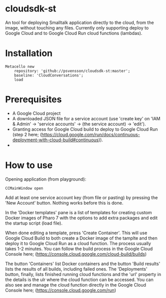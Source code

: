 # cloudsdk-st
An tool for deploying Smalltalk application directly to the cloud, from the image, without touching any files.
Currently only supporting deploy to Google Cloud and to Google Cloud Run cloud functions (lambdas).

# Installation
```Smalltalk
Metacello new
    repository: 'github://psvensson/cloudsdk-st:master';
    baseline: 'CloudConversations';
    load
```

# Prerequisites

  - A Google Cloud project
  - A downloaded JSON file for a service account (use 'create key' on 'IAM & Admin' -> 'service accounts' -> (the service account) -> 'edit').
  - Granting access for Google Cloud build to deploy to Google Cloud Run (step 2 here; (https://cloud.google.com/run/docs/continuous-deployment-with-cloud-build#continuous)).
  - 

# How to use

Opening application (from playground):
```Smalltalk
CCMainWindow open
```

Add at least one service account key (from file or pasting) by pressing the 'New Account' button. Nothing works before this is done.

In the 'Docker templates' pane is a list of templates for creating custom Docker images of Pharo 7 with the options to add extra packages and edit the startup script (load file).

When done editing a template, press 'Create Container'. This will use Google Cloud Build to both create a Docker image of the tamplte and then deploy it to Google Cloud Run as a cloud function. The process usually takes 1-2 minutes. You can follow the build process in the Google Cloud Console here; (https://console.cloud.google.com/cloud-build/builds)

The button 'Containers' list Docker containers and the button 'Build results' lists the results of all builds, including failed ones. The 'Deployments' button, finally, lists finished running cloud functions and the 'url' property in the details is the ulr where the cloud function can be accessed. You can also see and manage the cloud function directly in the Google Cloud Console here; (https://console.cloud.google.com/run)



